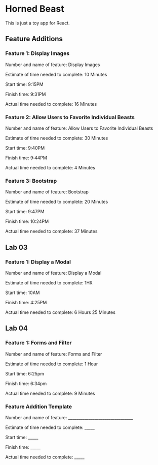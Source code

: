 # Horned Beast

This is just a toy app for React.

## Feature Additions

### Feature 1: Display Images

Number and name of feature: Display Images

Estimate of time needed to complete: 10 Minutes

Start time: 9:15PM

Finish time: 9:31PM

Actual time needed to complete: 16 Minutes

### Feature 2: Allow Users to Favorite Individual Beasts

Number and name of feature: Allow Users to Favorite Individual Beasts

Estimate of time needed to complete: 30 Minutes

Start time: 9:40PM

Finish time: 9:44PM

Actual time needed to complete: 4 Minutes

### Feature 3: Bootstrap

Number and name of feature: Bootstrap

Estimate of time needed to complete: 20 Minutes

Start time: 9:47PM

Finish time: 10:24PM

Actual time needed to complete: 37 Minutes

## Lab 03

### Feature 1: Display a Modal

Number and name of feature: Display a Modal

Estimate of time needed to complete: 1HR

Start time: 10AM

Finish time: 4:25PM

Actual time needed to complete: 6 Hours 25 Minutes

## Lab 04

### Feature 1: Forms and Filter

Number and name of feature: Forms and Filter

Estimate of time needed to complete: 1 Hour

Start time: 6:25pm

Finish time: 6:34pm

Actual time needed to complete: 9 Minutes

### Feature Addition Template

Number and name of feature: ________________________________

Estimate of time needed to complete: _____

Start time: _____

Finish time: _____

Actual time needed to complete: _____

